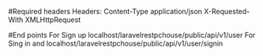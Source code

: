 

#Required headers
Headers:
Content-Type application/json
X-Requested-With XMLHttpRequest

#End points
For Sign up
localhost/laravelrestpchouse/public/api/v1/user
For Sing in 
and localhost/laravelrestpchouse/public/api/v1/user/signin
